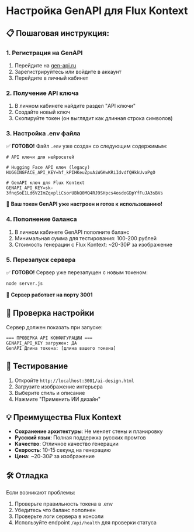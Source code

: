 # Настройка GenAPI для Flux Kontext

## 📋 Пошаговая инструкция:

### 1. Регистрация на GenAPI
1. Перейдите на [gen-api.ru](https://gen-api.ru)
2. Зарегистрируйтесь или войдите в аккаунт
3. Перейдите в личный кабинет

### 2. Получение API ключа
1. В личном кабинете найдите раздел "API ключи"
2. Создайте новый ключ
3. Скопируйте токен (он выглядит как длинная строка символов)

### 3. Настройка .env файла
✅ **ГОТОВО!** Файл `.env` уже создан со следующим содержимым:

```
# API ключи для нейросетей

# Hugging Face API ключ (legacy)
HUGGINGFACE_API_KEY=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

# GenAPI ключ для Flux Kontext
GENAPI_API_KEY=sk-3fnqSoE1Ld6V2ImZqxpliCsorUBkQ0MQ4RJ9SHpcs4osdoGDpYfFuJA3sBVs
```

🔑 **Ваш токен GenAPI уже настроен и готов к использованию!**

### 4. Пополнение баланса
1. В личном кабинете GenAPI пополните баланс
2. Минимальная сумма для тестирования: 100-200 рублей
3. Стоимость генерации с Flux Kontext: ~20-30₽ за изображение

### 5. Перезапуск сервера
✅ **ГОТОВО!** Сервер уже перезапущен с новым токеном:
```bash
node server.js
```

🚀 **Сервер работает на порту 3001**

## 🔧 Проверка настройки

Сервер должен показать при запуске:
```
=== ПРОВЕРКА API КОНФИГУРАЦИИ ===
GENAPI_API_KEY загружен: ДА
GenAPI Длина токена: [длина вашего токена]
```

## 🚀 Тестирование

1. Откройте `http://localhost:3001/ai-design.html`
2. Загрузите изображение интерьера
3. Выберите стиль и описание
4. Нажмите "Применить ИИ дизайн"

## 💡 Преимущества Flux Kontext

- **Сохранение архитектуры**: Не меняет стены и планировку
- **Русский язык**: Полная поддержка русских промтов
- **Качество**: Отличное качество генерации
- **Скорость**: 10-15 секунд на генерацию
- **Цена**: ~20-30₽ за изображение

## 🛠️ Отладка

Если возникают проблемы:
1. Проверьте правильность токена в .env
2. Убедитесь что баланс пополнен
3. Проверьте логи сервера в консоли
4. Используйте endpoint `/api/health` для проверки статуса 